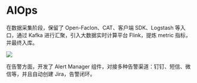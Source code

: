 # AIOps

在数据采集阶段，保留了 Open-Faclon、CAT、客户端 SDK、Logstash 等入口，通过 Kafka 进行汇聚，引入大数据实时计算平台 Flink，提炼 metric 指标，并最终入库。

![](https://ww1.sinaimg.cn/large/007rAy9hgy1g0f3i634lsj30u00jwabs.jpg)

在告警方面，开发了 Alert Manager 组件，对接多种告警渠道：钉钉、短信、微信等，并且自动创建 Jira，告警闭环。
